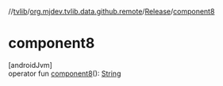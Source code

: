 //[tvlib](../../../index.md)/[org.mjdev.tvlib.data.github.remote](../index.md)/[Release](index.md)/[component8](component8.md)

# component8

[androidJvm]\
operator fun [component8](component8.md)(): [String](https://kotlinlang.org/api/latest/jvm/stdlib/kotlin/-string/index.html)
